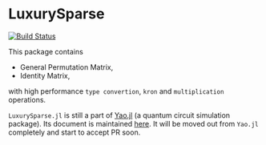 # LuxurySparse

[![Build Status](https://travis-ci.org/QuantumBFS/LuxurySparse.jl.svg?branch=master)](https://travis-ci.org/QuantumBFS/LuxurySparse.jl)

This package contains

* General Permutation Matrix,
* Identity Matrix,

with high performance `type convertion`, `kron` and `multiplication` operations.

`LuxurySparse.jl` is still a part of [Yao.jl](https://github.com/QuantumBFS/Yao.jl) (a quantum circuit simulation package).
Its document is maintained [here](https://quantumbfs.github.io/Yao.jl/latest/man/luxurysparse/).
It will be moved out from `Yao.jl` completely and start to accept PR soon.
